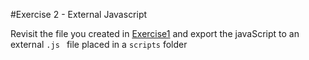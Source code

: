 #Exercise 2 - External Javascript

Revisit the file you created in [Exercise1](exercise1.md) and export the javaScript to an external `.js ` file placed in a `scripts` folder 